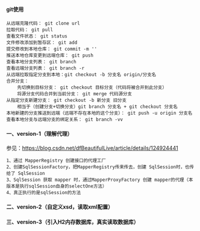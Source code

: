 #### git使用
```
从远端克隆代码： git clone url
拉取代码： git pull
查看文件状态： git status
文件修改添加到暂存区： git add 
提交修改到本地仓库： git commit -m ''
推送本地仓库变更到远端仓库： git push
查看本地分支列表： git branch
查看远端分支列表： git branch -r
从远端拉取指定分支到本地：git checkout -b 分支名 origin/分支名
合并分支：
    先切换到目标分支： git checkout 目标分支（代码将被合并到此分支）
    将源分支代码合并到当前分支： git merge 代码源分支
从指定分支新建分支： git checkout -b 新分支 旧分支
    相当于（创建分支+切换分支）git branch 分支名 + git checkout 分支名
本地新建的分支推送到远端（远端不存在本地的这个分支）： git push -u origin 分支名
查看本地分支与远端分支的绑定关系： git branch -vv
```

#### 一、version-1（理解代理）
参见：https://blog.csdn.net/dfBeautifulLive/article/details/124924441
```
1、通过 MapperRegistry 创建接口的代理工厂
2、创建SqlSessionFactory，把MapperRegistry传来传去，创建 SqlSession时，也传给了 SqlSession
3、SqlSession 获取 mapper 时，通过MapperProxyFactory 创建 mapper的代理（本版本是执行sqlSession自身的selectOne方法）
4、真正执行的是sqlSession的方法
```


#### 二、version-2（自定义xsd，读取xml配置）

#### 三、version-3（引入H2内存数据库，真实读取数据库）